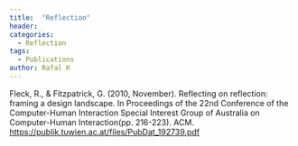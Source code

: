```yaml
---
title:  "Reflection"
header:
categories:
  - Reflection
tags:
  - Publications
author: Rafal K
---
```


Fleck, R., & Fitzpatrick, G. (2010, November). Reflecting on reflection: framing a design landscape. In Proceedings of the 22nd Conference of the Computer-Human Interaction Special Interest Group of Australia on Computer-Human Interaction(pp. 216-223). ACM.
https://publik.tuwien.ac.at/files/PubDat_192739.pdf
